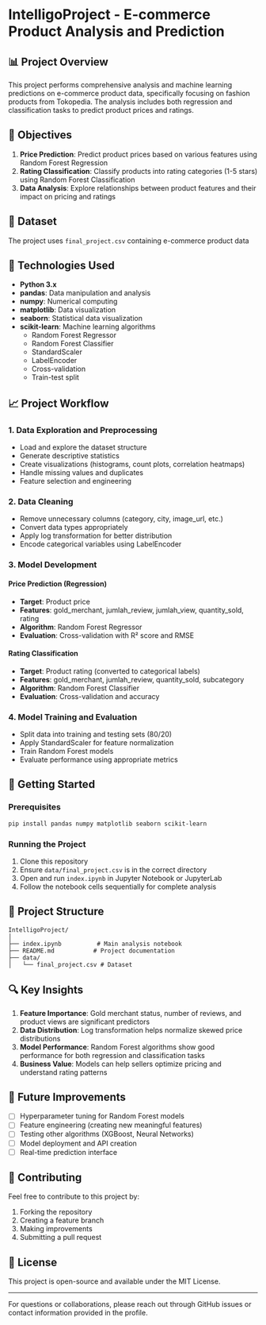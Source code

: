 # IntelligoProject - E-commerce Product Analysis and Prediction

## 📊 Project Overview

This project performs comprehensive analysis and machine learning predictions on e-commerce product data, specifically focusing on fashion products from Tokopedia. The analysis includes both regression and classification tasks to predict product prices and ratings.

## 🎯 Objectives

1. **Price Prediction**: Predict product prices based on various features using Random Forest Regression
2. **Rating Classification**: Classify products into rating categories (1-5 stars) using Random Forest Classification
3. **Data Analysis**: Explore relationships between product features and their impact on pricing and ratings

## 📁 Dataset

The project uses `final_project.csv` containing e-commerce product data

## 🔧 Technologies Used

- **Python 3.x**
- **pandas**: Data manipulation and analysis
- **numpy**: Numerical computing
- **matplotlib**: Data visualization
- **seaborn**: Statistical data visualization
- **scikit-learn**: Machine learning algorithms
  - Random Forest Regressor
  - Random Forest Classifier
  - StandardScaler
  - LabelEncoder
  - Cross-validation
  - Train-test split

## 📈 Project Workflow

### 1. Data Exploration and Preprocessing
- Load and explore the dataset structure
- Generate descriptive statistics
- Create visualizations (histograms, count plots, correlation heatmaps)
- Handle missing values and duplicates
- Feature selection and engineering

### 2. Data Cleaning
- Remove unnecessary columns (category, city, image_url, etc.)
- Convert data types appropriately
- Apply log transformation for better distribution
- Encode categorical variables using LabelEncoder

### 3. Model Development

#### Price Prediction (Regression)
- **Target**: Product price
- **Features**: gold_merchant, jumlah_review, jumlah_view, quantity_sold, rating
- **Algorithm**: Random Forest Regressor
- **Evaluation**: Cross-validation with R² score and RMSE

#### Rating Classification
- **Target**: Product rating (converted to categorical labels)
- **Features**: gold_merchant, jumlah_review, quantity_sold, subcategory
- **Algorithm**: Random Forest Classifier
- **Evaluation**: Cross-validation and accuracy

### 4. Model Training and Evaluation
- Split data into training and testing sets (80/20)
- Apply StandardScaler for feature normalization
- Train Random Forest models
- Evaluate performance using appropriate metrics

## 🚀 Getting Started

### Prerequisites
```bash
pip install pandas numpy matplotlib seaborn scikit-learn
```

### Running the Project
1. Clone this repository
2. Ensure `data/final_project.csv` is in the correct directory
3. Open and run `index.ipynb` in Jupyter Notebook or JupyterLab
4. Follow the notebook cells sequentially for complete analysis

## 📁 Project Structure
```
IntelligoProject/
│
├── index.ipynb          # Main analysis notebook
├── README.md           # Project documentation
├── data/
│   └── final_project.csv # Dataset
```

## 🔍 Key Insights

1. **Feature Importance**: Gold merchant status, number of reviews, and product views are significant predictors
2. **Data Distribution**: Log transformation helps normalize skewed price distributions
3. **Model Performance**: Random Forest algorithms show good performance for both regression and classification tasks
4. **Business Value**: Models can help sellers optimize pricing and understand rating patterns

## 📝 Future Improvements

- [ ] Hyperparameter tuning for Random Forest models
- [ ] Feature engineering (creating new meaningful features)
- [ ] Testing other algorithms (XGBoost, Neural Networks)
- [ ] Model deployment and API creation
- [ ] Real-time prediction interface

## 👥 Contributing

Feel free to contribute to this project by:
1. Forking the repository
2. Creating a feature branch
3. Making improvements
4. Submitting a pull request

## 📄 License

This project is open-source and available under the MIT License.

---

For questions or collaborations, please reach out through GitHub issues or contact information provided in the profile.
